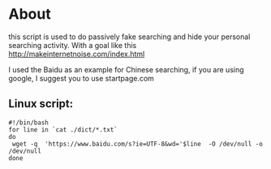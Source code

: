 # About
this script is used to do passively fake searching and hide your personal searching activity. With a goal like this http://makeinternetnoise.com/index.html

I used the Baidu as an example for Chinese searching, if you are using google, I suggest you to use startpage.com

## Linux script:
```
#!/bin/bash
for line in `cat ./dict/*.txt`
do
 wget -q  'https://www.baidu.com/s?ie=UTF-8&wd='$line  -O /dev/null -o /dev/null
done


```
